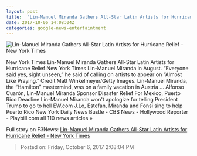 ```yaml
---
layout: post
title:  "Lin-Manuel Miranda Gathers All-Star Latin Artists for Hurricane Relief - New York Times"
date: 2017-10-06 14:08:04Z
categories: google-news-entertaintment
---
```


![Lin-Manuel Miranda Gathers All-Star Latin Artists for Hurricane Relief - New York Times](https://static01.nyt.com/images/2017/10/06/arts/06LINMANUEL/06LINMANUEL-facebookJumbo.jpg)

New York Times Lin-Manuel Miranda Gathers All-Star Latin Artists for Hurricane Relief New York Times Lin-Manuel Miranda in August. “Everyone said yes, sight unseen,” he said of calling on artists to appear on “Almost Like Praying.” Credit Matt Winkelmeyer/Getty Images. Lin-Manuel Miranda, the “Hamilton” mastermind, was on a family vacation in Austria ... Alfonso Cuarón, Lin-Manuel Miranda Sponsor Disaster Relief For Mexico, Puerto Rico Deadline Lin-Manuel Miranda won't apologize for telling President Trump to go to hell EW.com J.Lo, Estefan, Miranda and Fonsi sing to help Puerto Rico New York Daily News Bustle - CBS News - Hollywood Reporter - Playbill.com all 110 news articles »


Full story on F3News: [Lin-Manuel Miranda Gathers All-Star Latin Artists for Hurricane Relief - New York Times](http://www.f3nws.com/n/TNBpSF)

> Posted on: Friday, October 6, 2017 2:08:04 PM
